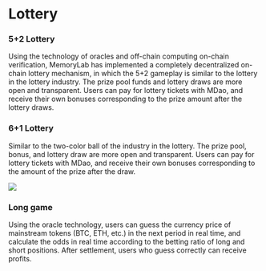 # Lottery

### **5+2 Lottery**

Using the technology of oracles and off-chain computing on-chain verification, MemoryLab has implemented a completely decentralized on-chain lottery mechanism, in which the 5+2 gameplay is similar to the lottery in the lottery industry. The prize pool funds and lottery draws are more open and transparent. Users can pay for lottery tickets with MDao, and receive their own bonuses corresponding to the prize amount after the lottery draws.

### 6+1 Lottery

Similar to the two-color ball of the industry in the lottery. The prize pool, bonus, and lottery draw are more open and transparent. Users can pay for lottery tickets with MDao, and receive their own bonuses corresponding to the amount of the prize after the draw.

![](https://images.unsplash.com/photo-1518688248740-7c31f1a945c4?crop=entropy\&cs=tinysrgb\&fm=jpg\&ixid=MnwxOTcwMjR8MHwxfHNlYXJjaHwxfHxsb3R0ZXJ5fGVufDB8fHx8MTY1Mjk0MzQ3MQ\&ixlib=rb-1.2.1\&q=80)

### Long game

Using the oracle technology, users can guess the currency price of mainstream tokens (BTC, ETH, etc.) in the next period in real time, and calculate the odds in real time according to the betting ratio of long and short positions. After settlement, users who guess correctly can receive profits.
